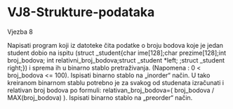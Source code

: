 # VJ8-Strukture-podataka
Vjezba 8

Napisati program koji iz datoteke čita podatke o broju bodova koje je jedan student dobio na ispitu
(struct _student{char ime[128];char prezime[128];int broj_bodova; int relativni_broj_bodova;struct
_student *left; ;struct _student right;}) i sprema ih u binarno stablo pretraživanja. (Napomena : 0 <
broj_bodova <= 100). Ispisati binarno stablo na „inorder“ način.
U tako kreiranom binarnom stablu potrebno je za svakog od studenata izračunati i relativan broj bodova
po formuli: relativan_broj_bodova=( broj_bodova / MAX(broj_bodova) ). Ispisati binarno stablo na
„preorder“ način.
